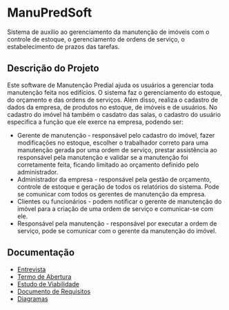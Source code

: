# ManuPredSoft
  Sistema de auxilio ao gerenciamento da manutenção de imóveis com o controle de estoque, o gerenciamento de ordens de serviço, o estabelecimento de prazos das tarefas.
  
## Descrição do Projeto
Este software de Manutenção Predial ajuda os usuários a gerenciar
toda manutenção feita nos edifícios. O sistema faz o gerenciamento do
estoque, do orçamento e das ordens de serviços. Além disso, realiza o cadastro de
dados da empresa, de produtos no estoque, de imóveis e de usuários.
No cadastro do imóvel há também o casdatro das
salas, o cadastro do usuário especifica a função que ele exerce na
empresa, podendo ser:
 - Gerente de manutenção - responsável pelo cadastro do imóvel,
fazer modificações no estoque, escolher o trabalhador correto
para uma manutenção gerada por uma ordem de serviço, prestar
assistência ao responsável pela manutenção e validar se a
manutenção foi corretamente feita, ficando limitado ao orçamento
definido pelo administrador.
 - Administrador da empresa - responsável pela gestão de
orçamento, controle de estoque e geração de todos os relatórios
do sistema. Pode se comunicar com todos os gerentes de
manutenção da empresa.
 - Clientes ou funcionários - podem notificar o gerente de
manutenção do imóvel para a criação de uma ordem de serviço e
comunicar-se com ele.
 - Responsável pela manutenção - responsável por executar a
ordem de serviço, pode se comunicar com o gerente da
manutenção do imóvel.
 
## Documentação
  - [Entrevista](https://docs.google.com/document/d/1N03q3xh4SPT2V70o1xvRD5TiocXrnU1MkHskkceCNTQ/edit?usp=sharing)
  - [Termo de Abertura](https://drive.google.com/file/d/14Q8ER-ASjomFsT3xmU7mNS6ycE7zx4Zn/view?usp=sharing)
  - [Estudo de Viabilidade](https://drive.google.com/file/d/1sDynxrdn660jQVOazP128o34B07ExU0d/view?usp=sharing)
  - [Documento de Requisitos](https://drive.google.com/file/d/1GDpUyI3k9imVEWfk1x6eZNsGK7eoNYV9/view?usp=sharing)
  - [Diagramas](https://drive.google.com/file/d/1GywE4x_VGIBi8u8f4-ZBbFW9-kc8q-Vh/view?usp=sharing)
